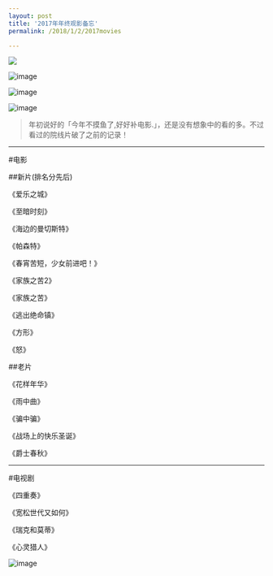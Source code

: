```yaml
---
layout: post
title: '2017年年终观影备忘'
permalink: /2018/1/2/2017movies

---
```

<meta name="referrer" content="no-referrer" />

<img src="https://ww1.sinaimg.cn/large/5b77c064gy1fn2h0iy3vwj20c00hpacb.jpg" referrerpolicy="no-referrer">

![image](http://ww1.sinaimg.cn/large/5b77c064gy1fn2h1e1wx7j20c20hrac0.jpg)

![image](https://ww1.sinaimg.cn/large/5b77c064gy1fn2h1o7za2j20c20hsmyt.jpg)

![image](https://ww1.sinaimg.cn/large/5b77c064gy1fn2hcv4bpgj20c20hqwhc.jpg)


>年初说好的「今年不摸鱼了,好好补电影.」，还是没有想象中的看的多。不过看过的院线片破了之前的记录！

----

#电影

##新片(排名分先后)

《爱乐之城》

《至暗时刻》

《海边的曼切斯特》

《帕森特》

《春宵苦短，少女前进吧！》

《家族之苦2》

《家族之苦》

《逃出绝命镇》

《方形》

《怒》

##老片

《花样年华》

《雨中曲》

《骗中骗》

《战场上的快乐圣诞》

《爵士春秋》

----

#电视剧

《四重奏》

《宽松世代又如何》

《瑞克和莫蒂》

《心灵猎人》


![image](https://ww1.sinaimg.cn/large/5b77c064gy1fn2jbx9bijj21vc1vcb2c.jpg)

